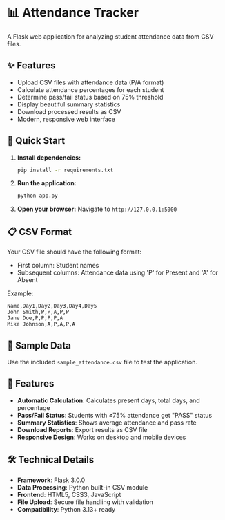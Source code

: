 # 📊 Attendance Tracker

A Flask web application for analyzing student attendance data from CSV files.

## ✨ Features

- Upload CSV files with attendance data (P/A format)
- Calculate attendance percentages for each student
- Determine pass/fail status based on 75% threshold
- Display beautiful summary statistics
- Download processed results as CSV
- Modern, responsive web interface

## 🚀 Quick Start

1. **Install dependencies:**
   ```bash
   pip install -r requirements.txt
   ```

2. **Run the application:**
   ```bash
   python app.py
   ```

3. **Open your browser:**
   Navigate to `http://127.0.0.1:5000`

## 📋 CSV Format

Your CSV file should have the following format:
- First column: Student names
- Subsequent columns: Attendance data using 'P' for Present and 'A' for Absent

Example:
```csv
Name,Day1,Day2,Day3,Day4,Day5
John Smith,P,P,A,P,P
Jane Doe,P,P,P,P,A
Mike Johnson,A,P,A,P,A
```

## 📁 Sample Data

Use the included `sample_attendance.csv` file to test the application.

## 🎯 Features

- **Automatic Calculation**: Calculates present days, total days, and percentage
- **Pass/Fail Status**: Students with ≥75% attendance get "PASS" status
- **Summary Statistics**: Shows average attendance and pass rate
- **Download Reports**: Export results as CSV file
- **Responsive Design**: Works on desktop and mobile devices

## 🛠️ Technical Details

- **Framework**: Flask 3.0.0
- **Data Processing**: Python built-in CSV module
- **Frontend**: HTML5, CSS3, JavaScript
- **File Upload**: Secure file handling with validation
- **Compatibility**: Python 3.13+ ready
